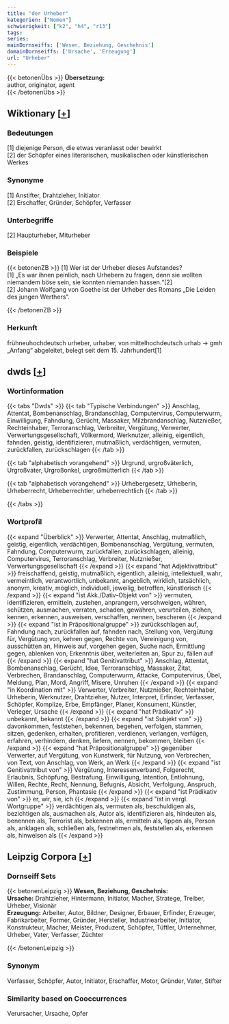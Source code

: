 ```yaml
---
title: "der Urheber"
kategorien: ["Nomen"]
schwierigkeit: ["k2", "h4", "r13"]
tags:
series:
mainDornseiffs: ['Wesen, Beziehung, Geschehnis']
domainDornseiffs: ['Ursache', 'Erzeugung']
url: "Urheber"
---
```


{{< betonenÜbs >}}
**Übersetzung:**  
author, originator, agent  
{{< /betonenÜbs >}}

## Wiktionary [[+](https://de.wiktionary.org/wiki/Urheber)]

### Bedeutungen
[1] diejenige Person, die etwas veranlasst oder bewirkt  
[2] der Schöpfer eines literarischen, musikalischen oder künstlerischen Werkes  

### Synonyme
[1] Anstifter, Drahtzieher, Initiator  
[2] Erschaffer, Gründer, Schöpfer, Verfasser  

### Unterbegriffe
[2] Haupturheber, Miturheber  

### Beispiele
{{< betonenZB >}}
[1] Wer ist der Urheber dieses Aufstandes?  
[1] „Es war ihnen peinlich, nach Urhebern zu fragen, denn sie wollten niemandem böse sein, sie konnten niemanden hassen.“[2]  
[2] Johann Wolfgang von Goethe ist der Urheber des Romans „Die Leiden des jungen Werthers“.  

{{< /betonenZB >}}
### Herkunft
frühneuhochdeutsch urheber, urhaber, von mittelhochdeutsch urhab → gmh „Anfang“ abgeleitet, belegt seit dem 15. Jahrhundert[1]  



## dwds [[+](https://www.dwds.de/wb/Urheber)]

### Wortinformation
{{< tabs "Dwds" >}}
{{< tab "Typische Verbindungen" >}}
Anschlag, Attentat, Bombenanschlag, Brandanschlag, Computervirus, Computerwurm, Einwilligung, Fahndung, Gerücht, Massaker, Milzbrandanschlag, Nutznießer, Rechteinhaber, Terroranschlag, Verbreiter, Vergütung, Verwerter, Verwertungsgesellschaft, Völkermord, Werknutzer, alleinig, eigentlich, fahnden, geistig, identifizieren, mutmaßlich, verdächtigen, vermuten, zurückfallen, zurückschlagen
{{< /tab >}}

{{< tab "alphabetisch vorangehend" >}}
Urgrund, urgroßväterlich, Urgroßvater, Urgroßonkel, urgroßmütterlich
{{< /tab >}}

{{< tab "alphabetisch vorangehend" >}}
Urhebergesetz, Urheberin, Urheberrecht, Urheberrechtler, urheberrechtlich
{{< /tab >}}

{{< /tabs >}}

### Wortprofil
{{< expand "Überblick" >}} Verwerter, Attentat, Anschlag, mutmaßlich, geistig, eigentlich, verdächtigen, Bombenanschlag, Vergütung, vermuten, Fahndung, Computerwurm, zurückfallen, zurückschlagen, alleinig, Computervirus, Terroranschlag, Verbreiter, Nutznießer, Verwertungsgesellschaft {{< /expand >}}
{{< expand "hat Adjektivattribut" >}} freischaffend, geistig, mutmaßlich, eigentlich, alleinig, intellektuell, wahr, vermeintlich, verantwortlich, unbekannt, angeblich, wirklich, tatsächlich, anonym, kreativ, möglich, individuell, jeweilig, betroffen, künstlerisch {{< /expand >}}
{{< expand "ist Akk./Dativ-Objekt von" >}} vermuten, identifizieren, ermitteln, zustehen, anprangern, verschweigen, währen, schützen, ausmachen, verraten, schaden, gewähren, verurteilen, ziehen, kennen, erkennen, ausweisen, verschaffen, nennen, bescheren {{< /expand >}}
{{< expand "ist in Präpositionalgruppe" >}} zurückschlagen auf, Fahndung nach, zurückfallen auf, fahnden nach, Stellung von, Vergütung für, Vergütung von, kehren gegen, Rechte von, Vereinigung von, ausschütten an, Hinweis auf, vorgehen gegen, Suche nach, Ermittlung gegen, ablenken von, Erkenntnis über, weiterleiten an, Spur zu, fällen auf {{< /expand >}}
{{< expand "hat Genitivattribut" >}} Anschlag, Attentat, Bombenanschlag, Gerücht, Idee, Terroranschlag, Massaker, Zitat, Verbrechen, Brandanschlag, Computerwurm, Attacke, Computervirus, Übel, Meldung, Plan, Mord, Angriff, Misere, Unruhen {{< /expand >}}
{{< expand "in Koordination mit" >}} Verwerter, Verbreiter, Nutznießer, Rechteinhaber, Urheberin, Werknutzer, Drahtzieher, Nutzer, Interpret, Erfinder, Verfasser, Schöpfer, Komplize, Erbe, Empfänger, Planer, Konsument, Künstler, Verleger, Ursache {{< /expand >}}
{{< expand "hat Prädikativ" >}} unbekannt, bekannt {{< /expand >}}
{{< expand "ist Subjekt von" >}} davonkommen, feststehen, bekennen, begehen, verfolgen, stammen, sitzen, gedenken, erhalten, profitieren, verdienen, verlangen, verfügen, erfahren, verhindern, denken, liefern, nennen, bekommen, bleiben {{< /expand >}}
{{< expand "hat Präpositionalgruppe" >}} gegenüber Verwerter, auf Vergütung, von Kunstwerk, für Nutzung, von Verbrechen, von Text, von Anschlag, von Werk, an Werk {{< /expand >}}
{{< expand "ist Genitivattribut von" >}} Vergütung, Interessenverband, Folgerecht, Erlaubnis, Schöpfung, Bestrafung, Einwilligung, Intention, Entlohnung, Willen, Rechte, Recht, Nennung, Befugnis, Absicht, Verfolgung, Anspruch, Zustimmung, Person, Phantasie {{< /expand >}}
{{< expand "ist Prädikativ von" >}} er, wir, sie, ich {{< /expand >}}
{{< expand "ist in vergl. Wortgruppe" >}} verdächtigen als, vermuten als, beschuldigen als, bezichtigen als, ausmachen als, Autor als, identifizieren als, hindeuten als, benennen als, Terrorist als, bekennen als, ermitteln als, tippen als, Person als, anklagen als, schließen als, festnehmen als, feststellen als, erkennen als, hinweisen als {{< /expand >}}

## Leipzig Corpora [[+](https://corpora.uni-leipzig.de/en/res?word=Urheber&corpusId=deu_newscrawl-public_2018)]

### Dornseiff Sets
{{< betonenLeipzig >}}
**Wesen, Beziehung, Geschehnis:**  
**Ursache:** Drahtzieher, Hintermann, Initiator, Macher, Stratege, Treiber, Urheber, Visionär  
**Erzeugung:** Arbeiter, Autor, Bildner, Designer, Erbauer, Erfinder, Erzeuger, Fabrikarbeiter, Former, Gründer, Hersteller, Industriearbeiter, Initiator, Konstrukteur, Macher, Meister, Produzent, Schöpfer, Tüftler, Unternehmer, Urheber, Vater, Verfasser, Züchter  

{{< /betonenLeipzig >}}

### Synonym
Verfasser, Schöpfer, Autor, Initiator, Erschaffer, Motor, Gründer, Vater, Stifter


### Similarity based on Cooccurrences
Verursacher, Ursache, Opfer

